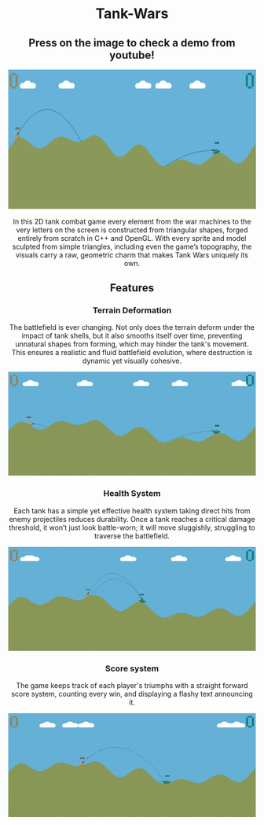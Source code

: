 <div align="center">

# Tank-Wars

## Press on the image to check a demo from youtube!

[![Watch the demo](https://github.com/IonutBoraciu/Tank-Wars/blob/main/gfx-framework-master/assets/demo/tank-warks-thumb.png)](https://www.youtube.com/watch?v=cTTbX_s_cJs)

In this 2D tank combat game every element from the war machines to the very letters on the screen is constructed from triangular shapes, forged entirely from scratch in C++ and OpenGL.
With every sprite and model sculpted from simple triangles, including even the game’s topography, the visuals carry a raw, geometric charm that makes Tank Wars uniquely its own.

## Features 

### Terrain Deformation

The battlefield is ever changing. Not only does the terrain deform under the impact of tank shells, but it also smooths itself over time, preventing unnatural shapes from forming, which may hinder the tank's movement. This ensures a realistic and fluid battlefield evolution, where destruction is dynamic yet visually cohesive.

![Terrain GIF](gfx-framework-master/assets/demo/terrain.gif)

### Health System

Each tank has a simple yet effective health system taking direct hits from enemy projectiles reduces durability. Once a tank reaches a critical damage threshold, it won’t just look battle-worn; it will move sluggishly, struggling to traverse the battlefield.

![Health GIF](gfx-framework-master/assets/demo/health.gif)

### Score system

The game keeps track of each player's triumphs with a straight forward score system, counting every win, and displaying a flashy text announcing it.

![Score GIF](gfx-framework-master/assets/demo/score.gif)

</div>
